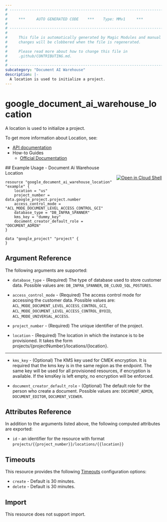 ```yaml
---
# ----------------------------------------------------------------------------
#
#     ***     AUTO GENERATED CODE    ***    Type: MMv1     ***
#
# ----------------------------------------------------------------------------
#
#     This file is automatically generated by Magic Modules and manual
#     changes will be clobbered when the file is regenerated.
#
#     Please read more about how to change this file in
#     .github/CONTRIBUTING.md.
#
# ----------------------------------------------------------------------------
subcategory: "Document AI Warehouse"
description: |-
  A location is used to initialize a project.
---
```


# google\_document\_ai\_warehouse\_location

A location is used to initialize a project.


To get more information about Location, see:

* [API documentation](https://cloud.google.com/document-warehouse/docs/reference/rest/v1/projects.locations)
* How-to Guides
    * [Official Documentation](https://cloud.google.com/document-warehouse/docs/overview)

<div class = "oics-button" style="float: right; margin: 0 0 -15px">
  <a href="https://console.cloud.google.com/cloudshell/open?cloudshell_git_repo=https%3A%2F%2Fgithub.com%2Fterraform-google-modules%2Fdocs-examples.git&cloudshell_working_dir=document_ai_warehouse_location&cloudshell_image=gcr.io%2Fcloudshell-images%2Fcloudshell%3Alatest&open_in_editor=main.tf&cloudshell_print=.%2Fmotd&cloudshell_tutorial=.%2Ftutorial.md" target="_blank">
    <img alt="Open in Cloud Shell" src="//gstatic.com/cloudssh/images/open-btn.svg" style="max-height: 44px; margin: 32px auto; max-width: 100%;">
  </a>
</div>
## Example Usage - Document Ai Warehouse Location


```hcl
resource "google_document_ai_warehouse_location" "example" {
    location = "us"
    project_number = data.google_project.project.number
    access_control_mode = "ACL_MODE_DOCUMENT_LEVEL_ACCESS_CONTROL_GCI"
    database_type = "DB_INFRA_SPANNER"
    kms_key = "dummy_key"
    document_creator_default_role = "DOCUMENT_ADMIN"
}

data "google_project" "project" {
}
```

## Argument Reference

The following arguments are supported:


* `database_type` -
  (Required)
  The type of database used to store customer data.
  Possible values are: `DB_INFRA_SPANNER`, `DB_CLOUD_SQL_POSTGRES`.

* `access_control_mode` -
  (Required)
  The access control mode for accessing the customer data.
  Possible values are: `ACL_MODE_DOCUMENT_LEVEL_ACCESS_CONTROL_GCI`, `ACL_MODE_DOCUMENT_LEVEL_ACCESS_CONTROL_BYOID`, `ACL_MODE_UNIVERSAL_ACCESS`.

* `project_number` -
  (Required)
  The unique identifier of the project.

* `location` -
  (Required)
  The location in which the instance is to be provisioned. It takes the form projects/{projectNumber}/locations/{location}.


- - -


* `kms_key` -
  (Optional)
  The KMS key used for CMEK encryption. It is required that
  the kms key is in the same region as the endpoint. The
  same key will be used for all provisioned resources, if
  encryption is available. If the kmsKey is left empty, no
  encryption will be enforced.

* `document_creator_default_role` -
  (Optional)
  The default role for the person who create a document.
  Possible values are: `DOCUMENT_ADMIN`, `DOCUMENT_EDITOR`, `DOCUMENT_VIEWER`.


## Attributes Reference

In addition to the arguments listed above, the following computed attributes are exported:

* `id` - an identifier for the resource with format `projects/{{project_number}}/locations/{{location}}`


## Timeouts

This resource provides the following
[Timeouts](https://developer.hashicorp.com/terraform/plugin/sdkv2/resources/retries-and-customizable-timeouts) configuration options:

- `create` - Default is 30 minutes.
- `delete` - Default is 30 minutes.

## Import

This resource does not support import.
